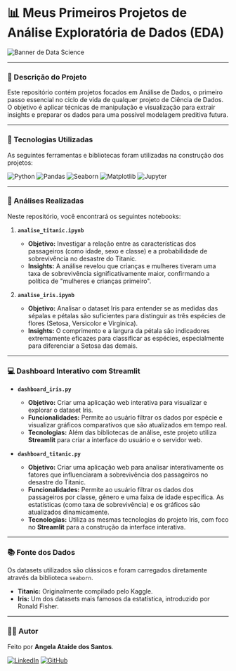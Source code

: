 # 📊 Meus Primeiros Projetos de Análise Exploratória de Dados (EDA)

![Banner de Data Science](https://images.unsplash.com/photo-1551288049-bebda4e38f71?ixlib=rb-4.0.3&ixid=M3wxMjA3fDB8MHxwaG90by1wYWdlfHx8fGVufDB8fHx8fA%3D%3D&auto=format&fit=crop&w=1170&q=80)

---

### 📝 Descrição do Projeto

Este repositório contém projetos focados em Análise de Dados, o primeiro passo essencial no ciclo de vida de qualquer projeto de Ciência de Dados. O objetivo é aplicar técnicas de manipulação e visualização para extrair insights e preparar os dados para uma possível modelagem preditiva futura.

---

### 🚀 Tecnologias Utilizadas

As seguintes ferramentas e bibliotecas foram utilizadas na construção dos projetos:

![Python](https://img.shields.io/badge/Python-3776AB?style=for-the-badge&logo=python&logoColor=white)
![Pandas](https://img.shields.io/badge/Pandas-2C2D72?style=for-the-badge&logo=pandas&logoColor=white)
![Seaborn](https://img.shields.io/badge/Seaborn-36B1BF?style=for-the-badge&logo=seaborn&logoColor=white)
![Matplotlib](https://img.shields.io/badge/Matplotlib-3776AB?style=for-the-badge&logo=matplotlib&logoColor=white)
![Jupyter](https://img.shields.io/badge/Jupyter-F37626?style=for-the-badge&logo=jupyter&logoColor=white)

---

### 📂 Análises Realizadas

Neste repositório, você encontrará os seguintes notebooks:

1.  **`analise_titanic.ipynb`**
    -   **Objetivo:** Investigar a relação entre as características dos passageiros (como idade, sexo e classe) e a probabilidade de sobrevivência no desastre do Titanic.
    -   **Insights:** A análise revelou que crianças e mulheres tiveram uma taxa de sobrevivência significativamente maior, confirmando a política de "mulheres e crianças primeiro".

2.  **`analise_iris.ipynb`**
    -   **Objetivo:** Analisar o dataset Iris para entender se as medidas das sépalas e pétalas são suficientes para distinguir as três espécies de flores (Setosa, Versicolor e Virginica).
    -   **Insights:** O comprimento e a largura da pétala são indicadores extremamente eficazes para classificar as espécies, especialmente para diferenciar a Setosa das demais.

---
### 💻 Dashboard Interativo com Streamlit

-   **`dashboard_iris.py`**
    -   **Objetivo:** Criar uma aplicação web interativa para visualizar e explorar o dataset Iris.
    -   **Funcionalidades:** Permite ao usuário filtrar os dados por espécie e visualizar gráficos comparativos que são atualizados em tempo real.
    -   **Tecnologias:** Além das bibliotecas de análise, este projeto utiliza **Streamlit** para criar a interface do usuário e o servidor web.

-   **`dashboard_titanic.py`**
    -   **Objetivo:** Criar uma aplicação web para analisar interativamente os fatores que influenciaram a sobrevivência dos passageiros no desastre do Titanic.
    -   **Funcionalidades:** Permite ao usuário filtrar os dados dos passageiros por classe, gênero e uma faixa de idade específica. As estatísticas (como taxa de sobrevivência) e os gráficos são atualizados dinamicamente.
    -   **Tecnologias:** Utiliza as mesmas tecnologias do projeto Iris, com foco no **Streamlit** para a construção da interface interativa.

---

### 📚 Fonte dos Dados

Os datasets utilizados são clássicos e foram carregados diretamente através da biblioteca `seaborn`.

* **Titanic:** Originalmente compilado pelo Kaggle.
* **Iris:** Um dos datasets mais famosos da estatística, introduzido por Ronald Fisher.

---

### 👨‍💻 Autor

Feito por **Angela Ataide dos Santos**.

[![LinkedIn](https://img.shields.io/badge/LinkedIn-0077B5?style=for-the-badge&logo=linkedin&logoColor=white)](https://www.linkedin.com/in/angela-ataide-656488220/)
[![GitHub](https://img.shields.io/badge/GitHub-181717?style=for-the-badge&logo=github&logoColor=white)](https://github.com/angelataide)
